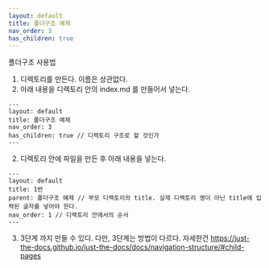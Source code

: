 ```yaml
---
layout: default
title: 폴더구조 예제
nav_order: 3
has_children: true
---
```


폴더구조 사용법

1. 디렉토리를 만든다. 이름은 상관없다.
2. 아래 내용을 디렉토리 안의 index.md 를 만들어서 넣는다.
```text
---
layout: default
title: 폴더구조 예제
nav_order: 3
has_children: true // 디렉토리 구조로 할 것인가 
---
```
2. 디렉토리 안에 파일을 만든 후 아래 내용을 넣는다.
```text
---
layout: default
title: 1번
parent: 폴더구조 예제 // 부모 디렉토리의 title. 실제 디렉토리 명이 아닌 title에 입력된 글자를 넣어야 한다.
nav_order: 1 // 디렉토리 안에서의 순서
---
```
3. 3단계 까지 만들 수 있다. 다만, 3단계는 방법이 다르다.
    자세한건 https://just-the-docs.github.io/just-the-docs/docs/navigation-structure/#child-pages